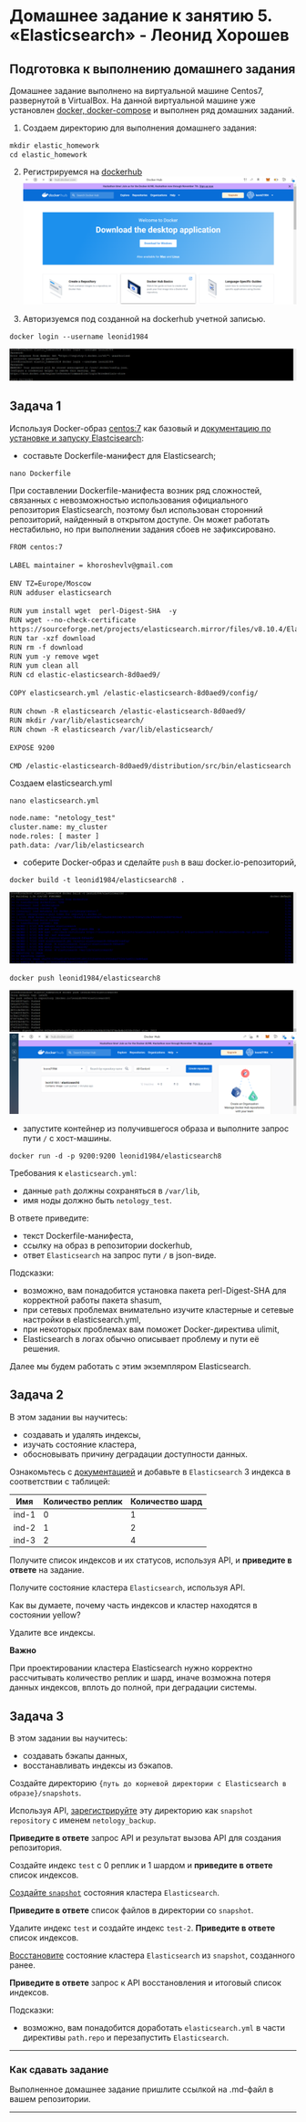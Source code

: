 # Домашнее задание к занятию 5. «Elasticsearch» - Леонид Хорошев

## Подготовка к выполнению домашнего задания

Домашнее задание выполнено на виртуальной машине Centos7, развернутой в VirtualBox. На данной виртуальной машине уже установлен [docker, docker-compose](https://github.com/LeonidKhoroshev/bd-dev-homeworks/blob/main/06-db-04-postgresql/README.md) и выполнен ряд домашних заданий.

1. Создаем директорию для выполнения домашнего задания:
```
mkdir elastic_homework
cd elastic_homework
```

2. Регистрируемся на [dockerhub](https://hub.docker.com/) 
![Alt text](https://github.com/LeonidKhoroshev/bd-dev-homeworks/blob/main/06-db-05-elasticsearch/elk/elk1.png)

3. Авторизуемся под созданной на dockerhub учетной записью.
```
docker login --username leonid1984
```
![Alt text](https://github.com/LeonidKhoroshev/bd-dev-homeworks/blob/main/06-db-05-elasticsearch/elk/elk2.png)

## Задача 1

Используя Docker-образ [centos:7](https://hub.docker.com/_/centos) как базовый и 
[документацию по установке и запуску Elastcisearch](https://www.elastic.co/guide/en/elasticsearch/reference/current/targz.html):

- составьте Dockerfile-манифест для Elasticsearch;
```
nano Dockerfile
```
При составлении Dockerfile-манифеста возник ряд сложностей, связанных с невозможностью использования официального репозитория Elasticsearch, поэтому был использован сторонний репозиторий, найденный в открытом доступе. Он может работать нестабильно, но при выполнении задания сбоев не зафиксировано.
```
FROM centos:7

LABEL maintainer = khoroshevlv@gmail.com

ENV TZ=Europe/Moscow
RUN adduser elasticsearch

RUN yum install wget  perl-Digest-SHA  -y
RUN wget --no-check-certificate https://sourceforge.net/projects/elasticsearch.mirror/files/v8.10.4/Elasticsearch%208.10.4%20source%20code.tar.gz/download
RUN tar -xzf download
RUN rm -f download
RUN yum -y remove wget
RUN yum clean all
RUN cd elastic-elasticsearch-8d0aed9/

COPY elasticsearch.yml /elastic-elasticsearch-8d0aed9/config/

RUN chown -R elasticsearch /elastic-elasticsearch-8d0aed9/
RUN mkdir /var/lib/elasticsearch/
RUN chown -R elasticsearch /var/lib/elasticsearch/

EXPOSE 9200

CMD /elastic-elasticsearch-8d0aed9/distribution/src/bin/elasticsearch

```
Создаем elasticsearch.yml
```
nano elasticsearch.yml
```

```
node.name: "netology_test"
cluster.name: my_cluster
node.roles: [ master ]
path.data: /var/lib/elasticsearch

```

- соберите Docker-образ и сделайте `push` в ваш docker.io-репозиторий,
```
docker build -t leonid1984/elasticsearch8 .
```
![Alt text](https://github.com/LeonidKhoroshev/bd-dev-homeworks/blob/main/06-db-05-elasticsearch/elk/elk3.png)

```
docker push leonid1984/elasticsearch8
```
![Alt text](https://github.com/LeonidKhoroshev/bd-dev-homeworks/blob/main/06-db-05-elasticsearch/elk/elk4.png)
![Alt text](https://github.com/LeonidKhoroshev/bd-dev-homeworks/blob/main/06-db-05-elasticsearch/elk/elk5.png)

- запустите контейнер из получившегося образа и выполните запрос пути `/` c хост-машины.
```
docker run -d -p 9200:9200 leonid1984/elasticsearch8
```

Требования к `elasticsearch.yml`:

- данные `path` должны сохраняться в `/var/lib`,
- имя ноды должно быть `netology_test`.

В ответе приведите:

- текст Dockerfile-манифеста,
- ссылку на образ в репозитории dockerhub,
- ответ `Elasticsearch` на запрос пути `/` в json-виде.

Подсказки:

- возможно, вам понадобится установка пакета perl-Digest-SHA для корректной работы пакета shasum,
- при сетевых проблемах внимательно изучите кластерные и сетевые настройки в elasticsearch.yml,
- при некоторых проблемах вам поможет Docker-директива ulimit,
- Elasticsearch в логах обычно описывает проблему и пути её решения.

Далее мы будем работать с этим экземпляром Elasticsearch.

## Задача 2

В этом задании вы научитесь:

- создавать и удалять индексы,
- изучать состояние кластера,
- обосновывать причину деградации доступности данных.

Ознакомьтесь с [документацией](https://www.elastic.co/guide/en/elasticsearch/reference/current/indices-create-index.html) 
и добавьте в `Elasticsearch` 3 индекса в соответствии с таблицей:

| Имя | Количество реплик | Количество шард |
|-----|-------------------|-----------------|
| ind-1| 0 | 1 |
| ind-2 | 1 | 2 |
| ind-3 | 2 | 4 |

Получите список индексов и их статусов, используя API, и **приведите в ответе** на задание.

Получите состояние кластера `Elasticsearch`, используя API.

Как вы думаете, почему часть индексов и кластер находятся в состоянии yellow?

Удалите все индексы.

**Важно**

При проектировании кластера Elasticsearch нужно корректно рассчитывать количество реплик и шард,
иначе возможна потеря данных индексов, вплоть до полной, при деградации системы.

## Задача 3

В этом задании вы научитесь:

- создавать бэкапы данных,
- восстанавливать индексы из бэкапов.

Создайте директорию `{путь до корневой директории с Elasticsearch в образе}/snapshots`.

Используя API, [зарегистрируйте](https://www.elastic.co/guide/en/elasticsearch/reference/current/snapshots-register-repository.html#snapshots-register-repository) 
эту директорию как `snapshot repository` c именем `netology_backup`.

**Приведите в ответе** запрос API и результат вызова API для создания репозитория.

Создайте индекс `test` с 0 реплик и 1 шардом и **приведите в ответе** список индексов.

[Создайте `snapshot`](https://www.elastic.co/guide/en/elasticsearch/reference/current/snapshots-take-snapshot.html) 
состояния кластера `Elasticsearch`.

**Приведите в ответе** список файлов в директории со `snapshot`.

Удалите индекс `test` и создайте индекс `test-2`. **Приведите в ответе** список индексов.

[Восстановите](https://www.elastic.co/guide/en/elasticsearch/reference/current/snapshots-restore-snapshot.html) состояние
кластера `Elasticsearch` из `snapshot`, созданного ранее. 

**Приведите в ответе** запрос к API восстановления и итоговый список индексов.

Подсказки:

- возможно, вам понадобится доработать `elasticsearch.yml` в части директивы `path.repo` и перезапустить `Elasticsearch`.

---

### Как cдавать задание

Выполненное домашнее задание пришлите ссылкой на .md-файл в вашем репозитории.

---

